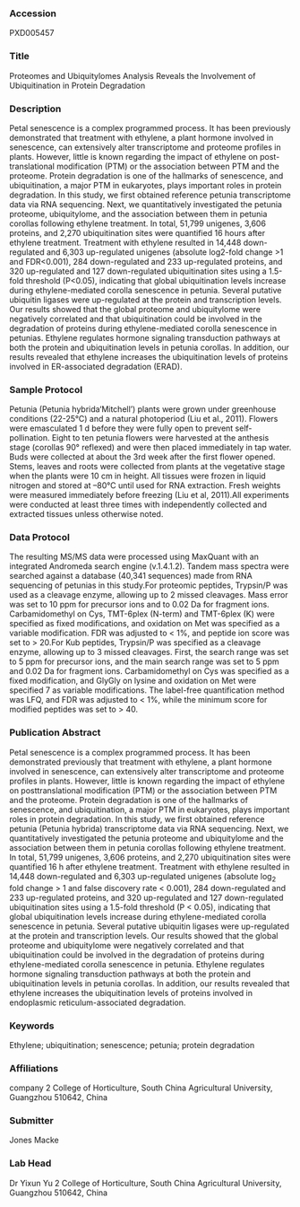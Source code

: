 ### Accession
PXD005457

### Title
Proteomes and Ubiquitylomes Analysis Reveals the Involvement of Ubiquitination in Protein Degradation

### Description
Petal senescence is a complex programmed process. It has been previously demonstrated that treatment with ethylene, a plant hormone involved in senescence, can extensively alter transcriptome and proteome profiles in plants. However, little is known regarding the impact of ethylene on post-translational modification (PTM) or the association between PTM and the proteome. Protein degradation is one of the hallmarks of senescence, and ubiquitination, a major PTM in eukaryotes, plays important roles in protein degradation. In this study, we first obtained reference petunia transcriptome data via RNA sequencing. Next, we quantitatively investigated the petunia proteome, ubiquitylome, and the association between them in petunia corollas following ethylene treatment. In total, 51,799 unigenes, 3,606 proteins, and 2,270 ubiquitination sites were quantified 16 hours after ethylene treatment. Treatment with ethylene resulted in 14,448 down-regulated and 6,303 up-regulated unigenes (absolute log2-fold change >1 and FDR<0.001), 284 down-regulated and 233 up-regulated proteins, and 320 up-regulated and 127 down-regulated ubiquitination sites using a 1.5-fold threshold (P<0.05), indicating that global ubiquitination levels increase during ethylene-mediated corolla senescence in petunia. Several putative ubiquitin ligases were up-regulated at the protein and transcription levels. Our results showed that the global proteome and ubiquitylome were negatively correlated and that ubiquitination could be involved in the degradation of proteins during ethylene-mediated corolla senescence in petunias. Ethylene regulates hormone signaling transduction pathways at both the protein and ubiquitination levels in petunia corollas. In addition, our results revealed that ethylene increases the ubiquitination levels of proteins involved in ER-associated degradation (ERAD).

### Sample Protocol
Petunia (Petunia hybrida‘Mitchell’) plants were grown under greenhouse conditions (22-25°C) and a natural photoperiod (Liu et al., 2011). Flowers were emasculated 1 d before they were fully open to prevent self-pollination. Eight to ten petunia flowers were harvested at the anthesis stage (corollas 90° reflexed) and were then placed immediately in tap water. Buds were collected at about the 3rd week after the first flower opened. Stems, leaves and roots were collected from plants at the vegetative stage when the plants were 10 cm in height. All tissues were frozen in liquid nitrogen and stored at –80°C until used for RNA extraction. Fresh weights were measured immediately before freezing (Liu et al, 2011).All experiments were conducted at least three times with independently collected and extracted tissues unless otherwise noted.

### Data Protocol
The resulting MS/MS data were processed using MaxQuant with an integrated Andromeda search engine (v.1.4.1.2). Tandem mass spectra were searched  against a database (40,341 sequences) made from RNA sequencing of petunias in this study.For proteomic peptides, Trypsin/P was used as a cleavage enzyme, allowing up to 2 missed cleavages. Mass error was set to 10 ppm for precursor ions and to 0.02 Da for fragment ions. Carbamidomethyl on Cys, TMT-6plex (N-term) and TMT-6plex (K) were specified as fixed modifications, and oxidation  on Met was specified as a variable modification.  FDR  was adjusted to < 1%, and peptide ion score was set to > 20.For Kub peptides, Trypsin/P was specified as a cleavage enzyme, allowing up to 3 missed cleavages. First, the search range was set to 5 ppm for precursor ions, and the main search range  was  set  to  5  ppm  and  0.02 Da  for  fragment  ions.  Carbamidomethyl  on  Cys  was specified as a fixed modification, and GlyGly on lysine and oxidation on Met were specified 7 as variable  modifications.  The  label-free  quantification  method was LFQ, and FDR was adjusted to < 1%, while the minimum score for modified peptides was set to > 40.

### Publication Abstract
Petal senescence is a complex programmed process. It has been demonstrated previously that treatment with ethylene, a plant hormone involved in senescence, can extensively alter transcriptome and proteome profiles in plants. However, little is known regarding the impact of ethylene on posttranslational modification (PTM) or the association between PTM and the proteome. Protein degradation is one of the hallmarks of senescence, and ubiquitination, a major PTM in eukaryotes, plays important roles in protein degradation. In this study, we first obtained reference petunia (Petunia hybrida) transcriptome data via RNA sequencing. Next, we quantitatively investigated the petunia proteome and ubiquitylome and the association between them in petunia corollas following ethylene treatment. In total, 51,799 unigenes, 3,606 proteins, and 2,270 ubiquitination sites were quantified 16 h after ethylene treatment. Treatment with ethylene resulted in 14,448 down-regulated and 6,303 up-regulated unigenes (absolute log<sub>2</sub> fold change &gt; 1 and false discovery rate &lt; 0.001), 284 down-regulated and 233 up-regulated proteins, and 320 up-regulated and 127 down-regulated ubiquitination sites using a 1.5-fold threshold (P &lt; 0.05), indicating that global ubiquitination levels increase during ethylene-mediated corolla senescence in petunia. Several putative ubiquitin ligases were up-regulated at the protein and transcription levels. Our results showed that the global proteome and ubiquitylome were negatively correlated and that ubiquitination could be involved in the degradation of proteins during ethylene-mediated corolla senescence in petunia. Ethylene regulates hormone signaling transduction pathways at both the protein and ubiquitination levels in petunia corollas. In addition, our results revealed that ethylene increases the ubiquitination levels of proteins involved in endoplasmic reticulum-associated degradation.

### Keywords
Ethylene; ubiquitination; senescence; petunia; protein degradation

### Affiliations
company
2 College of Horticulture, South China Agricultural University, Guangzhou 510642, China

### Submitter
Jones Macke

### Lab Head
Dr Yixun Yu
2 College of Horticulture, South China Agricultural University, Guangzhou 510642, China


